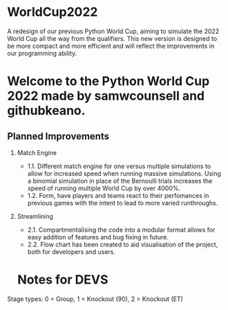 # WorldCup2022
A redesign of our previous Python World Cup, aiming to simulate the 2022 World Cup all the way from the qualifiers. This new version is designed to be more compact and more efficient and will reflect the improvements in our programming ability.

# Welcome to the Python World Cup 2022 made by samwcounsell and githubkeano.

## Planned Improvements
1. Match Engine
   - 1.1. Different match engine for one versus multiple simulations to allow for increased speed when running massive simulations. Using a binomial simulation in place of the Bernoulli trials increases the speed of running multiple World Cup by over 4000%.
   - 1.2. Form, have players and teams react to their perfomances in previous games with the intent to lead to more varied runthroughs.

2. Streamlining
   - 2.1. Compartmentalising the code into a modular format allows for easy addition of features and bug fixing in future.
   - 2.2. Flow chart has been created to aid visualisation of the project, both for developers and users.

   # Notes for DEVS
Stage types: 0 = Group, 1 = Knockout (90), 2 = Knockout (ET)